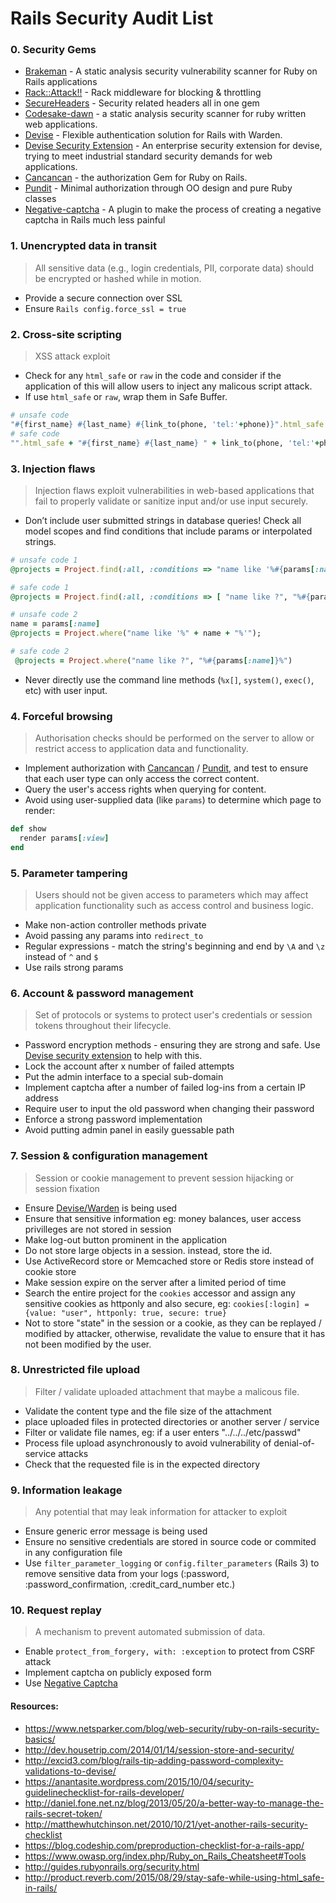 # Rails Security Audit List

### 0. Security Gems
* [Brakeman](https://github.com/presidentbeef/brakeman) - A static analysis security vulnerability scanner for Ruby on Rails applications
* [Rack::Attack!!](https://github.com/kickstarter/rack-attack) - Rack middleware for blocking & throttling
* [SecureHeaders](https://github.com/twitter/secureheaders) - Security related headers all in one gem
* [Codesake-dawn](https://github.com/codesake/codesake-dawn) - a static analysis security scanner for ruby written web applications.
* [Devise](https://github.com/plataformatec/devise) - Flexible authentication solution for Rails with Warden.
* [Devise Security Extension](https://github.com/phatworx/devise_security_extension) - An enterprise security extension for devise, trying to meet industrial standard security demands for web applications.
* [Cancancan](https://github.com/CanCanCommunity/cancancan) - the authorization Gem for Ruby on Rails.
* [Pundit](https://github.com/elabs/pundit) - Minimal authorization through OO design and pure Ruby classes
* [Negative-captcha](https://github.com/subwindow/negative-captcha) - A plugin to make the process of creating a negative captcha in Rails much less painful

### 1. Unencrypted data in transit
> All sensitive data (e.g., login credentials, PII, corporate data) should be encrypted or hashed while in motion.

* Provide a secure connection over SSL
* Ensure `Rails config.force_ssl = true`

### 2. Cross-site scripting
> XSS attack exploit 

* Check for any `html_safe` or `raw` in the code and consider if  the application of this will allow users to inject any malicous script attack.
* If use `html_safe` or `raw`, wrap them in Safe Buffer.
```ruby
# unsafe code
"#{first_name} #{last_name} #{link_to(phone, 'tel:'+phone)}".html_safe
# safe code
"".html_safe + "#{first_name} #{last_name} " + link_to(phone, 'tel:'+phone)
```

### 3. Injection flaws
>Injection flaws exploit vulnerabilities in web-based applications that fail to properly validate or sanitize input and/or use input securely.

* Don’t include user submitted strings in database queries! Check all model scopes and find conditions that include params or interpolated strings.
```ruby
# unsafe code 1
@projects = Project.find(:all, :conditions => "name like '%#{params[:name]}%'")

# safe code 1
@projects = Project.find(:all, :conditions => [ "name like ?", "%#{params[:name]}%"] )

# unsafe code 2
name = params[:name]
@projects = Project.where("name like '%" + name + "%'");

# safe code 2
 @projects = Project.where("name like ?", "%#{params[:name]}%")
```

* Never directly use the command line methods (`%x[]`, `system()`, `exec()`, etc) with user input. 

### 4. Forceful browsing
> Authorisation checks should be performed on the server to allow or restrict access to application data and functionality.

* Implement authorization with [Cancancan](https://github.com/CanCanCommunity/cancancan) / [Pundit](https://github.com/elabs/pundit), and test to ensure that each user type can only access the correct content.
* Query the user's access rights when querying for content.
* Avoid using user-supplied data (like `params`) to determine which page to render:
```ruby
def show
  render params[:view]
end
```

### 5. Parameter tampering
> Users should not be given access to parameters which may affect application functionality such as access control and business logic.

* Make non-action controller methods private
* Avoid passing any params into `redirect_to`
* Regular expressions - match the string's beginning and end by `\A` and `\z` instead of `^` and `$`
* Use rails strong params

### 6. Account & password management
> Set of protocols or systems to protect user's credentials or session tokens throughout their lifecycle.

* Password encryption methods - ensuring they are strong and safe. Use [Devise security extension](https://github.com/phatworx/devise_security_extension) to help with this. 
* Lock the account after x number of failed attempts
* Put the admin interface to a special sub-domain
* Implement captcha after a number of failed log-ins from a certain IP address
* Require user to input the old password when changing their password
* Enforce a strong password implementation
* Avoid putting admin panel in easily guessable path

### 7. Session & configuration management
> Session or cookie management to prevent session hijacking or session fixation

* Ensure [Devise/Warden](https://github.com/plataformatec/devise) is being used
* Ensure that sensitive information eg: money balances, user access privilleges are not stored in session
* Make log-out button prominent in the application
* Do not store large objects in a session. instead, store the id.
* Use ActiveRecord store or Memcached store or Redis store instead of cookie store
* Make session expire on the server after a limited period of time
* Search the entire project for the `cookies` accessor and assign any sensitive cookies as httponly and also secure, eg: `cookies[:login] = {value: "user", httponly: true, secure: true}`
* Not to store "state" in the session or a cookie, as they can be replayed / modified by attacker, otherwise, revalidate the value to ensure that it has not been modified by the user.

### 8. Unrestricted file upload
> Filter / validate uploaded attachment that maybe a malicous file.

* Validate the content type and the file size of the attachment
* place uploaded files in protected directories or another server / service
* Filter or validate file names, eg: if a user enters "../../../etc/passwd"
* Process file upload asynchronously to avoid vulnerability of denial-of-service attacks
* Check that the requested file is in the expected directory

### 9. Information leakage
> Any potential that may leak information for attacker to exploit

* Ensure generic error message is being used
* Ensure no sensitive credentials are stored in source code or commited in any configuration file
* Use `filter_parameter_logging` or `config.filter_parameters` (Rails 3) to remove sensitive data from your logs (:password, :password_confirmation, :credit_card_number etc.)

### 10. Request replay
> A mechanism to prevent automated submission of data. 

* Enable `protect_from_forgery, with: :exception` to protect from CSRF attack
* Implement captcha on publicly exposed form
* Use [Negative Captcha](https://github.com/subwindow/negative-captcha)

#### Resources:
* https://www.netsparker.com/blog/web-security/ruby-on-rails-security-basics/
* http://dev.housetrip.com/2014/01/14/session-store-and-security/
* http://excid3.com/blog/rails-tip-adding-password-complexity-validations-to-devise/
* https://anantasite.wordpress.com/2015/10/04/security-guidelinechecklist-for-rails-developer/
* http://daniel.fone.net.nz/blog/2013/05/20/a-better-way-to-manage-the-rails-secret-token/
* http://matthewhutchinson.net/2010/10/21/yet-another-rails-security-checklist
* https://blog.codeship.com/preproduction-checklist-for-a-rails-app/
* https://www.owasp.org/index.php/Ruby_on_Rails_Cheatsheet#Tools
* http://guides.rubyonrails.org/security.html
* http://product.reverb.com/2015/08/29/stay-safe-while-using-html_safe-in-rails/
